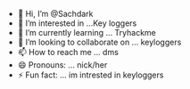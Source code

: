 - 👋 Hi, I’m @Sachdark
- 👀 I’m interested in ...Key loggers
- 🌱 I’m currently learning ... Tryhackme
- 💞️ I’m looking to collaborate on ... keyloggers
- 📫 How to reach me ... dms
- 😄 Pronouns: ... nick/her
- ⚡ Fun fact: ...  im intrested in keyloggers

<!---
Sachdark/Sachdark is a ✨ special ✨ repository because its `README.md` (this file) appears on your GitHub profile.
You can click the Preview link to take a look at your changes.
--->
